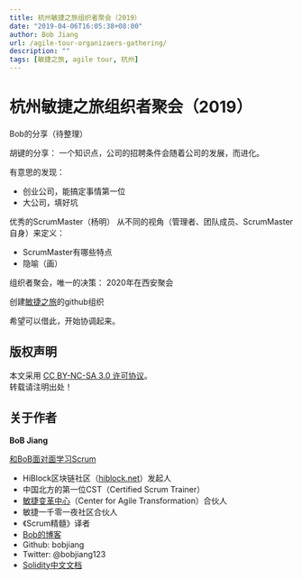 ```yaml
---
title: 杭州敏捷之旅组织者聚会（2019）
date: "2019-04-06T16:05:38+08:00"
author: Bob Jiang
url: /agile-tour-organizaers-gathering/
description: ""
tags: [敏捷之旅, agile tour, 杭州]
---
```


# 杭州敏捷之旅组织者聚会（2019）

Bob的分享（待整理）

胡键的分享：
一个知识点，公司的招聘条件会随着公司的发展，而进化。

有意思的发现：
- 创业公司，能搞定事情第一位
- 大公司，填好坑

优秀的ScrumMaster（杨明）
从不同的视角（管理者、团队成员、ScrumMaster自身）来定义：
- ScrumMaster有哪些特点
- 隐喻（画）

组织者聚会，唯一的决策：
2020年在西安聚会

创建[敏捷之旅](https://github.com/agiletour-china)的github组织

希望可以借此，开始协调起来。

## 版权声明

本文采用 [CC BY-NC-SA 3.0 许可协议](https://creativecommons.org/licenses/by-nc-sa/3.0/deed.zh)。  
转载请注明出处！

## 关于作者

**BoB Jiang**

[和BoB面对面学习Scrum](https://appmopev1px9533.h5.xiaoeknow.com/homepage) 

- HiBlock区块链社区（[hiblock.net](https://hiblock.net)）发起人  
- 中国北方的第一位CST（Certified Scrum Trainer）  
- [敏捷变革中心](https://www.c4at.cn/)（Center for Agile Transformation）合伙人  
- 敏捷一千零一夜社区合伙人  
- 《Scrum精髓》译者
- [Bob的博客](http://www.bobjiang.com)
- Github: bobjiang
- Twitter: @bobjiang123
- [Solidity中文文档](https://solidity-cn.readthedocs.io/zh/develop/)